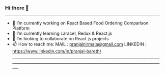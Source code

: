 ### Hi there 👋

<!--
**pranjalbareth/pranjalbareth** is a ✨ _special_ ✨ repository because its `README.md` (this file) appears on your GitHub profile.
-->
_________________________________________________________________________________________________________________________________________________________

- 🔭 I’m currently working on React Based Food Ordering Comparison Platform
- 🌱 I’m currently learning Laracel, Redux & React.js
- 👯 I’m looking to collaborate on React.js projects
- 📫 How to reach me: 
                        MAIL : pranjalnirmala@gmail.com
                        LINKEDIN : https://www.linkedin.com/in/pranjal-bareth/
                     _________________________________________________________________________________________________________________________________________________________
